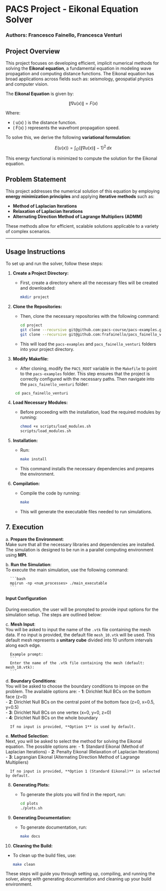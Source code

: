 # PACS Project - Eikonal Equation Solver

### Authors: Francesco Fainello, Francesca Venturi

## Project Overview

This project focuses on developing efficient, implicit numerical methods for solving the **Eikonal equation**, a fundamental equation in modeling wave propagation and computing distance functions. The Eikonal equation has broad applications across fields such as: seismology, geospatial physics and computer vision.

The **Eikonal Equation** is given by:

```math
\|\nabla u(x)\| = F(x)
```

Where:
- \( u(x) \) is the distance function.
- \( F(x) \) represents the wavefront propagation speed.

To solve this, we derive the following **variational formulation**:

```math
E(u(x)) = \int_{\Omega} \left( \|\nabla u(x)\| - 1 \right)^2 \, dx
```

This energy functional is minimized to compute the solution for the Eikonal equation.

## Problem Statement

This project addresses the numerical solution of this equation by employing **energy minimization principles** and applying **iterative methods** such as:
- **Method of Laplacian Iterations**
- **Relaxation of Laplacian Iterations**
- **Alternating Direction Method of Lagrange Multipliers (ADMM)**

These methods allow for efficient, scalable solutions applicable to a variety of complex scenarios.

---
## Usage Instructions

To set up and run the solver, follow these steps:

1. **Create a Project Directory:**
    -  First, create a directory where all the necessary files will be created and downloaded:
        ```bash
        mkdir project
        ```

2. **Clone the Repositories:**
   - Then, clone the necessary repositories with the following command:
     ```bash
     cd project
     git clone --recursive git@github.com:pacs-course/pacs-examples.git
     git clone --recursive git@github.com:frafainello/pacs_fainello_venturi.git
     ```
   - This will load the `pacs-examples` and `pacs_fainello_venturi` folders into your project directory.

3. **Modify Makefile:**
   - After cloning, modify the `PACS_ROOT` variable in the `Makefile` to point to the `pacs-examples` folder. This step ensures that the project is correctly configured with the necessary paths. Then navigate into the `pacs_fainello_venturi` folder:
    ```bash
     cd pacs_fainello_venturi
     ```

4. **Load Necessary Modules:**
   - Before proceeding with the installation, load the required modules by running:
     ```bash
     chmod +x scripts/load_modules.sh
     scripts/load_modules.sh
     ```

5. **Installation:**
   - Run:
     ```bash
     make install
     ```
   - This command installs the necessary dependencies and prepares the environment.

6. **Compilation:**
   - Compile the code by running:
     ```bash
     make
     ```
   - This will generate the executable files needed to run simulations.

## 7. **Execution**

   a. **Prepare the Environment**:  
      Make sure that all the necessary libraries and dependencies are installed. The simulation is designed to be run in a parallel computing environment using **MPI**.

   b. **Run the Simulation**:  
      To execute the main simulation, use the following command:

      ```bash
      mpirun -np <num_processes> ./main_executable
      ```

   #### Input Configuration

   During execution, the user will be prompted to provide input options for the simulation setup. The steps are outlined below:

   c. **Mesh Input**:  
      You will be asked to input the name of the `.vtk` file containing the mesh data. If no input is provided, the default file `mesh_10.vtk` will be used. This default mesh represents a **unitary cube** divided into 10 uniform intervals along each edge.

      Example prompt:
      ```
      Enter the name of the .vtk file containing the mesh (default: mesh_10.vtk):
      ```

   d. **Boundary Conditions**:  
      You will be asked to choose the boundary conditions to impose on the problem. The available options are:
      - **1**: Dirichlet Null BCs on the bottom face (z=0)  
      - **2**: Dirichlet Null BCs on the central point of the bottom face (z=0, x=0.5, y=0.5)  
      - **3**: Dirichlet Null BCs on one vertex (x=0, y=0, z=0)  
      - **4**: Dirichlet Null BCs on the whole boundary  

      If no input is provided, **Option 1** is used by default.

   e. **Method Selection**:  
      Next, you will be asked to select the method for solving the Eikonal equation. The possible options are:
      - **1**: Standard Eikonal  (Method of Laplacian Iterations)
      - **2**: Penalty Eikonal  (Relaxation of Laplacian Iterations)
      - **3**: Lagrangian Eikonal  (Alternating Direction Method of Lagrange Multipliers)

      If no input is provided, **Option 1 (Standard Eikonal)** is selected by default.

8. **Generating Plots:**
   - To generate the plots you will find in the report, run:
     ```bash
     cd plots
     ./plots.sh
     ```    

9. **Generating Documentation:**
   - To generate documentation, run:
     ```bash
     make docs
     ```

10. **Cleaning the Build:**
   - To clean up the build files, use:
     ```bash
     make clean
     ```

These steps will guide you through setting up, compiling, and running the solver, along with generating documentation and cleaning up your build environment.
